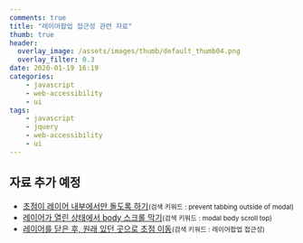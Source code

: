 ```yaml
---
comments: true
title: "레이어팝업 접근성 관련 자료"
thumb: true
header:
  overlay_image: /assets/images/thumb/default_thumb04.png
  overlay_filter: 0.3
date: 2020-01-19 16:19
categories:
    - javascript
    - web-accessibility
    - ui
tags:
    - javascript
    - jquery
    - web-accessibility
    - ui
---
```

<div class="cont-box type1 ico">
  <h2 class="cont-box__tit">자료 추가 예정</h2>
  <ul class="bu-list--default">
    <li>
      <a href="https://stackoverflow.com/questions/14572084/keep-tabbing-within-modal-pane-only" target="_blank" title="새창열림" class="bu-link2">초점이 레이어 내부에서만 돌도록 하기</a><small>(검색 키워드 : prevent tabbing outside of modal)</small>
    </li>
    <li>
      <a href="https://css-tricks.com/prevent-page-scrolling-when-a-modal-is-open/" target="_blank" title="새창열림" class="bu-link2">레이어가 열린 상태에서 body 스크롤 막기</a><small>(검색 키워드 : modal body scroll top)</small>
    </li>
    <li>
      <a href="https://www.wah.or.kr:444/Participation/consultingView.asp?seq=10354&page=1&cType=&FindTxt=&flag=2&FindCol=0" target="_blank" title="새창열림" class="bu-link2">레이어를 닫은 후, 원래 있던 곳으로 초점 이동</a><small>(검색 키워드 : 레이어팝업 접근성)</small>
    </li>
  </ul>
</div>